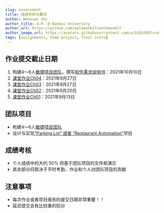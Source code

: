 ```yaml
---
slug: assessment
title: 成绩考核与要求
author: Wenxuan Shi
author_title: A.P. @ Nankai University
author_url: https://github.com/walkman617/walkman617
author_image_url: https://avatars.githubusercontent.com/u/9105499?v=4
tags: [assignments, team project, final score]
---
```


## 作业提交截止日期
1. 构建4～6人[敏捷项目团队](/blog/TeamProject)，撰写[软件需求说明书](/blog/TeamProject#撰写软件需求说明书)：2021年10月10日
2. [课堂作业Ch04](/blog/TestQuestions4)：2021年9月27日
3. [课堂作业Ch03](/blog/ponder3.5)：2021年9月27日
4. [课堂作业Ch02](/blog/ponder2.4)：2021年9月20日
5. [课堂作业Ch01](/blog/ponder1.4)：2021年9月13日

## 团队项目
- 构建4～6人[敏捷项目团队](/blog/TeamProject)
- 设计与实现[“Parking Lot” 或者 “Restaurant Automation”](https://github.com/walkman617/SE2021/tree/main/Case)项目

## 成绩考核
- 个人成绩中的大约 50% 将基于团队项目的文件和演示
- 其余部分将取决于平时考勤、作业和个人对团队项目的贡献

## 注意事项
- 每次作业或者项目报告的提交日期非常重要！！
- 延迟提交会有比较重的扣分
